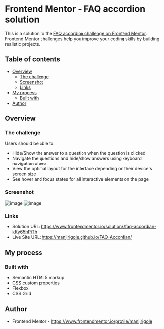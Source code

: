 # Frontend Mentor - FAQ accordion solution

This is a solution to the [FAQ accordion challenge on Frontend Mentor](https://www.frontendmentor.io/challenges/faq-accordion-wyfFdeBwBz). Frontend Mentor challenges help you improve your coding skills by building realistic projects. 

## Table of contents

- [Overview](#overview)
  - [The challenge](#the-challenge)
  - [Screenshot](#screenshot)
  - [Links](#links)
- [My process](#my-process)
  - [Built with](#built-with)
- [Author](#author)

## Overview

### The challenge

Users should be able to:

- Hide/Show the answer to a question when the question is clicked
- Navigate the questions and hide/show answers using keyboard navigation alone
- View the optimal layout for the interface depending on their device's screen size
- See hover and focus states for all interactive elements on the page

### Screenshot

![image](https://github.com/user-attachments/assets/29430269-a2cf-4f15-8c8c-4df2c006140a)
![image](https://github.com/user-attachments/assets/06a62c70-f72c-4d5b-b913-38e953247dfd)


### Links

- Solution URL: https://www.frontendmentor.io/solutions/faq-accordian-kKy65hPiTh
- Live Site URL: https://manjirigole.github.io/FAQ-Accordian/

## My process

### Built with

- Semantic HTML5 markup
- CSS custom properties
- Flexbox
- CSS Grid

## Author

- Frontend Mentor - https://www.frontendmentor.io/profile/manjirigole

